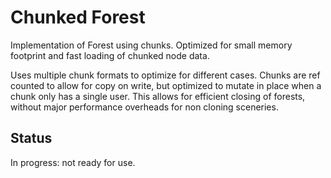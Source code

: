 # Chunked Forest

Implementation of Forest using chunks.
Optimized for small memory footprint and fast loading of chunked node data.

Uses multiple chunk formats to optimize for different cases.
Chunks are ref counted to allow for copy on write, but optimized to mutate in place when a chunk only has a single user.
This allows for efficient closing of forests, without major performance overheads for non cloning sceneries.

## Status

In progress: not ready for use.
